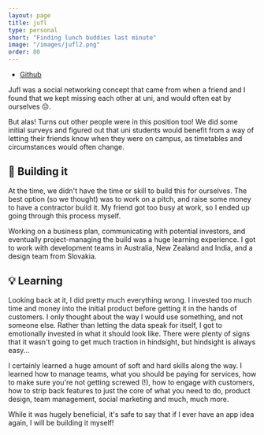 ```yaml
---
layout: page
title: jufl
type: personal
short: "Finding lunch buddies last minute"
image: "/images/jufl2.png"
order: 80
---
```


<ul class="icons top-pad">
  <li><a href="https://github.com/peroh/jufl-ios" target="\_blank"
  class="icon fa-github"><span class="label">Github</span></a></li>
</ul>

Jufl was a social networking concept that came from when a friend and I found
that we kept missing each other at uni, and would often eat by ourselves
&#x1F614;.

But alas! Turns out other people were in this position too! We did some
initial surveys and figured out that uni students would benefit from a way
of letting their friends know when they were on campus, as timetables and
circumstances would often change.

## &#x1F527; Building it

At the time, we didn't have the time or skill to build this for ourselves.
The best option (so we thought) was to work on a pitch, and raise some money
to have a contractor build it. My friend got too busy at work, so I ended up
going through this process myself.

Working on a business plan, communicating with potential investors, and
eventually project-managing the build was a huge learning experience. I got to
work with development teams in Australia, New Zealand and India, and a design
team from Slovakia.

## &#x1F4A1; Learning

Looking back at it, I did pretty much everything wrong. I invested too much time
and money into the initial product before getting it in the hands of customers.
I only thought about the way I would use something, and not someone else. Rather
than letting the data speak for itself, I got to emotionally invested in what
it should look like. There were plenty of signs that it wasn't going to get much
traction in hindsight, but hindsight is always easy...

I certainly learned a huge amount of soft and hard skills along the way. I
learned how to manage teams, what you should be paying for services, how to make
sure you're not getting screwed (!), how to engage with customers, how to strip
back features to just the core of what you need to do, product design, team
management, social marketing and much, much more.

While it was hugely beneficial, it's safe to say that if I ever have an app idea
again, I will be building it myself!
